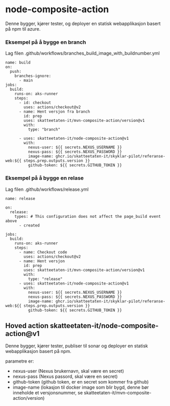 # node-composite-action

Denne bygger, kjører tester, og deployer en statisk webapplikasjon basert på npm til azure.

### Eksempel på å bygge en branch

Lag filen .github/workflows/branches_build_image_with_buildnumber.yml

```
name: build
on:
  push:
    branches-ignore:
      - main
jobs:
  build:
    runs-on: aks-runner
    steps:
      - id: checkout
        uses: actions/checkout@v2
      - name: Hent versjon fra branch
        id: prep
        uses: skatteetaten-it/mvn-composite-action/version@v1
        with:
          type: "branch"

      - uses: skatteetaten-it/node-composite-action@v1
        with:
          nexus-user: ${{ secrets.NEXUS_USERNAME }}
          nexus-pass: ${{ secrets.NEXUS_PASSWORD }}
          image-name: ghcr.io/skatteetaten-it/skyklar-pilot/referanse-web:${{ steps.prep.outputs.version }}
          github-token: ${{ secrets.GITHUB_TOKEN }}
```

### Eksempel på å bygge en relase

Lag filen .github/workflows/release.yml

```
name: release

on:
  release:
    types: # This configuration does not affect the page_build event above
      - created

jobs:
  build:
    runs-on: aks-runner
    steps:
      - name: Checkout code
        uses: actions/checkout@v2
      - name: Hent versjon
        id: prep
        uses: skatteetaten-it/mvn-composite-action/version@v1
        with:
          type: "release"
      - uses: skatteetaten-it/node-composite-action@v1
        with:
          nexus-user: ${{ secrets.NEXUS_USERNAME }}
          nexus-pass: ${{ secrets.NEXUS_PASSWORD }}
          image-name: ghcr.io/skatteetaten-it/skyklar-pilot/referanse-web:${{ steps.prep.outputs.version }}
          github-token: ${{ secrets.GITHUB_TOKEN }}
```

## Hoved action skatteetaten-it/node-composite-action@v1

Denne bygger, kjører tester, publiser til sonar og deployer en statisk webapplikasjon basert på npm.

parametre er:

- nexus-user (Nexus brukernavn, skal være en secret)
- nexus-pass (Nexus passord, skal være en secret)
- github-token (github token, er en secret som kommer fra github)
- image-name (lokasjon til docker image som blir bygd, denne bør inneholde et versjonsnummer, se skatteetaten-it/mvn-composite-action/version)
